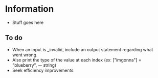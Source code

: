 # Information
- Stuff goes here

## To do
- When an input is _invalid, include an output statement regarding what went wrong.
- Also print the type of the value at each index (ex: ["imgonna"] = "blueberry", -- string)
- Seek efficiency improvements
